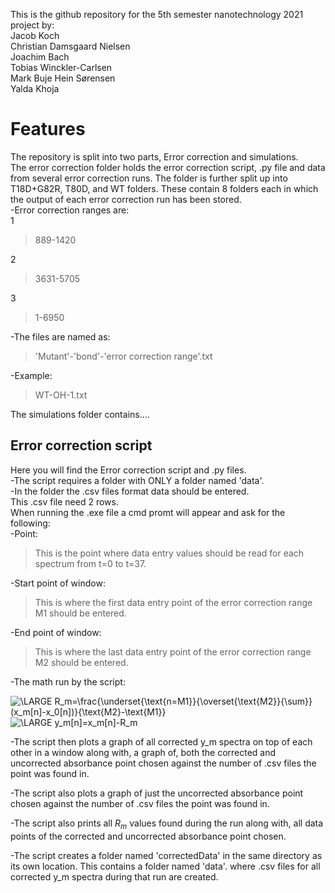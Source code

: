 This is the github repository for the 5th semester nanotechnology 2021 project by:  
Jacob Koch  
Christian Damsgaard Nielsen  
Joachim Bach  
Tobias Winckler-Carlsen  
Mark Buje Hein Sørensen  
Yalda Khoja  

# Features
The repository is split into two parts, Error correction and simulations.  
The error correction folder holds the error correction script, .py file and data from several error correction runs.  The folder is further split up into T18D+G82R, T80D, and WT folders. These contain 8 folders each in which the output of each error correction run has been stored.  
-Error correction ranges are:  
1  
> 889-1420


2
> 3631-5705


3
>1-6950


-The files are named as:
>'Mutant'-'bond'-'error correction range'.txt

-Example:
>WT-OH-1.txt


The simulations folder contains....


## Error correction script
Here you will find the Error correction script and .py files.  
-The script requires a folder with ONLY a folder named 'data'.  
-In the folder the .csv files format data should be entered.  
This .csv file need 2 rows.  
When running the .exe file a cmd promt will appear and ask for the following:  
-Point: 
>This is the point where data entry values should be read for each spectrum from t=0 to t=37.
>
 -Start point of window: 
 >This is where the first data entry point of the error correction range M1 should be entered.
 >
 -End point of window:
 >This is where the last data entry point of the error correction range M2 should be entered.

-The math run by the script:  

<img src="https://latex.codecogs.com/png.latex?\dpi{150}&space;\bg_white&space;\LARGE&space;R_m=\frac{\underset{\text{n=M1}}{\overset{\text{M2}}{\sum}}&space;(x_m[n]-x_0[n])}{\text{M2}-\text{M1}}" title="\LARGE R_m=\frac{\underset{\text{n=M1}}{\overset{\text{M2}}{\sum}} (x_m[n]-x_0[n])}{\text{M2}-\text{M1}}" />  
<img src="https://latex.codecogs.com/png.latex?\dpi{150}&space;\bg_white&space;\LARGE&space;y_m[n]=x_m[n]-R_m" title="\LARGE y_m[n]=x_m[n]-R_m" />

-The script then plots a graph of all corrected y_m spectra on top of each other in a window along with, a graph of, both the corrected and uncorrected absorbance point chosen against the number of .csv files the point was found in.

-The script also plots a graph of just the uncorrected absorbance point chosen against the number of .csv files the point was found in.

-The script also prints all $R_m$ values found during the run along with, all data points of the corrected and uncorrected absorbance point chosen. 

-The script creates a folder named 'correctedData' in the same directory as its own location. This contains a folder named 'data'. where .csv files for all corrected y_m spectra during that run are created.
